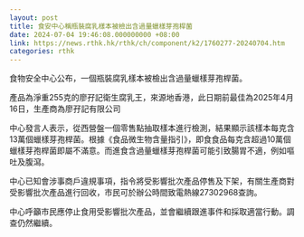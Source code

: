 ```yaml
---
layout: post
title: 食安中心稱瓶裝腐乳樣本被檢出含過量蠟樣芽孢桿菌
date: 2024-07-04 19:46:08.000000000 +08:00
link: https://news.rthk.hk/rthk/ch/component/k2/1760277-20240704.htm
categories: rthk
---
```


食物安全中心公布，一個瓶裝腐乳樣本被檢出含過量蠟樣芽孢桿菌。

產品為淨重255克的廖孖記衛生腐乳王，來源地香港，此日期前最佳為2025年4月16日，生產商為廖孖記有限公司

中心發言人表示，從西營盤一個零售點抽取樣本進行檢測，結果顯示該樣本每克含13萬個蠟樣芽孢桿菌。根據《食品微生物含量指引》，即食食品每克含超過10萬個蠟樣芽孢桿菌即屬不滿意。而進食含過量蠟樣芽孢桿菌可能引致腸胃不適，例如嘔吐及腹瀉。

中心已知會涉事商戶違規事項，指令將受影響批次產品停售及下架，有關生產商對受影響批次產品進行回收，市民可於辦公時間致電熱線27302968查詢。

中心呼籲市民應停止食用受影響批次產品，並會繼續跟進事件和採取適當行動。調查仍然繼續。
